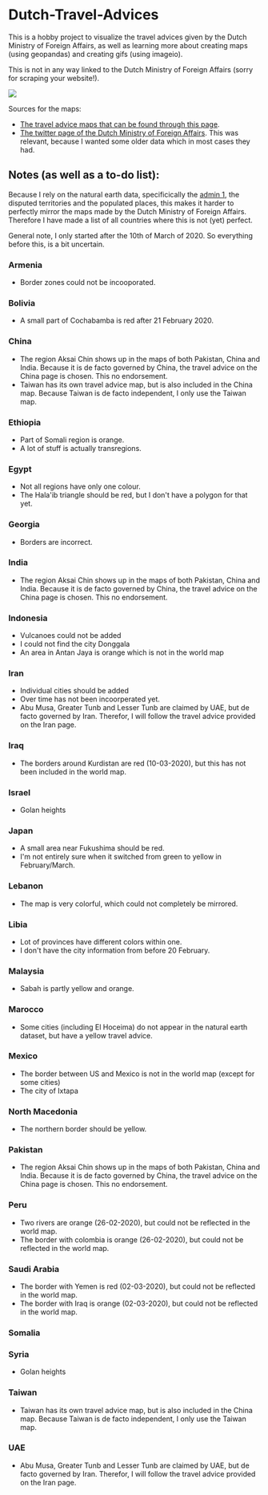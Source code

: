 # Dutch-Travel-Advices

This is a hobby project to visualize the travel advices given by the Dutch Ministry of Foreign Affairs, as well as learning more about creating maps (using geopandas) and creating gifs (using imageio).

This is not in any way linked to the Dutch Ministry of Foreign Affairs (sorry for scraping your website!).

![](compressed.gif)

Sources for the maps:
* [The travel advice maps that can be found through this page](https://www.nederlandwereldwijd.nl/help/in-welke-taal-communiceert-welk-land).
* [The twitter page of the Dutch Ministry of Foreign Affairs](https://twitter.com/247BZ). This was relevant, because I wanted some older data which in most cases they had.

## Notes (as well as a to-do list):
Because I rely on the natural earth data, specificically the [admin 1](https://www.naturalearthdata.com/downloads/10m-cultural-vectors/10m-admin-1-states-provinces/), the disputed territories and the populated places, this makes it harder to perfectly mirror the maps made by the Dutch Ministry of Foreign Affairs. Therefore I have made a list of all countries where this is not (yet) perfect.

General note, I only started after the 10th of March of 2020. So everything before this, is a bit uncertain.

### Armenia
* Border zones could not be incooporated.

### Bolivia
* A small part of Cochabamba is red after 21 February 2020.

### China
* The region Aksai Chin shows up in the maps of both Pakistan, China and India. Because it is de facto governed by China, the travel advice on the China page is chosen. This no endorsement.
* Taiwan has its own travel advice map, but is also included in the China map. Because Taiwan is de facto independent, I only use the Taiwan map.

### Ethiopia
* Part of Somali region is orange.
* A lot of stuff is actually transregions.

### Egypt
* Not all regions have only one colour.
* The Hala'ib triangle should be red, but I don't have a polygon for that yet.

### Georgia
* Borders are incorrect.

### India
* The region Aksai Chin shows up in the maps of both Pakistan, China and India. Because it is de facto governed by China, the travel advice on the China page is chosen. This no endorsement.

### Indonesia
* Vulcanoes could not be added
* I could not find the city Donggala
* An area in Antan Jaya is orange which is not in the world map


### Iran
* Individual cities should be added
* Over time has not been incoorperated yet.
* Abu Musa, Greater Tunb and Lesser Tunb are claimed by UAE, but de facto governed by Iran. Therefor, I will follow the travel advice provided on the Iran page.

### Iraq
* The borders around Kurdistan are red (10-03-2020), but this has not been included in the world map.

### Israel
* Golan heights

### Japan
* A small area near Fukushima should be red.
* I'm not entirely sure when it switched from green to yellow in February/March.

### Lebanon
* The map is very colorful, which could not completely be mirrored.

### Libia
* Lot of provinces have different colors within one.
* I don't have the city information from before 20 February.

### Malaysia
* Sabah is partly yellow and orange.

### Marocco
* Some cities (including El Hoceima) do not appear in the natural earth dataset, but have a yellow travel advice.

### Mexico
* The border between US and Mexico is not in the world map (except for some cities)
* The city of Ixtapa

### North Macedonia
* The northern border should be yellow.

### Pakistan
* The region Aksai Chin shows up in the maps of both Pakistan, China and India. Because it is de facto governed by China, the travel advice on the China page is chosen. This no endorsement.

### Peru
* Two rivers are orange (26-02-2020), but could not be reflected in the world map.
* The border with colombia is orange (26-02-2020), but could not be reflected in the world map.

### Saudi Arabia
* The border with Yemen is red (02-03-2020), but could not be reflected in the world map.
* The border with Iraq is orange (02-03-2020), but could not be reflected in the world map.

### Somalia

### Syria
* Golan heights

### Taiwan
* Taiwan has its own travel advice map, but is also included in the China map. Because Taiwan is de facto independent, I only use the Taiwan map.

### UAE
* Abu Musa, Greater Tunb and Lesser Tunb are claimed by UAE, but de facto governed by Iran. Therefor, I will follow the travel advice provided on the Iran page.
